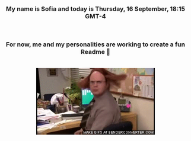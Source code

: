 


<div align="center">
<h3 >My name is Sofia and today is Thursday, 16 September, 18:15 GMT-4</h3><br>
<h3 >For now, me and my personalities are working to create a fun Readme 👋
</h3><br>
<img src='img/dwight.gif' alt='working...'/>
</div>
